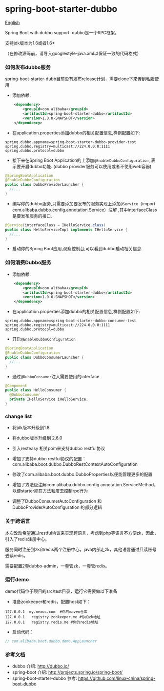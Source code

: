 spring-boot-starter-dubbo
===================================

[English](https://github.com/alibaba/spring-boot-starter-dubbo/blob/master/README.md)

Spring Boot with dubbo support. dubbo是一个RPC框架。 

支持jdk版本为1.6或者1.6+

（在修改源码前，请导入googlestyle-java.xml以保证一致的代码格式）

### 如何发布dubbo服务
spring-boot-starter-dubb目前没有发布release计划，需要clone下来传到私服使用
* 添加依赖:

```xml
    <dependency>
        <groupId>com.alibaba</groupId>
        <artifactId>spring-boot-starter-dubbo</artifactId>
        <version>1.0.0-SNAPSHOT</version>
    </dependency>
```

* 在application.properties添加dubbo的相关配置信息,样例配置如下:

```properties
spring.dubbo.appname=spring-boot-starter-dubbo-provider-test
spring.dubbo.registry=multicast://224.0.0.0:1111
spring.dubbo.protocol=dubbo
```

* 接下来在Spring Boot Application的上添加`@EnableDubboConfiguration`, 表示要开启dubbo功能. (dubbo provider服务可以使用或者不使用web容器)

```java
@SpringBootApplication
@EnableDubboConfiguration
public class DubboProviderLauncher {
  //...
}
```

* 编写你的dubbo服务,只需要添加要发布的服务实现上添加`@Service`（import com.alibaba.dubbo.config.annotation.Service）注解 ,其中interfaceClass是要发布服务的接口.

```java
@Service(interfaceClass = IHelloService.class)
public class HelloServiceImpl implements IHelloService {
  //...
}
```

* 启动你的Spring Boot应用,观察控制台,可以看到dubbo启动相关信息.


### 如何消费Dubbo服务

* 添加依赖:

```xml
    <dependency>
        <groupId>com.alibaba</groupId>
        <artifactId>spring-boot-starter-dubbo</artifactId>
        <version>1.0.0-SNAPSHOT</version>
    </dependency>
```

* 在application.properties添加dubbo的相关配置信息,样例配置如下:

```properties
spring.dubbo.appname=spring-boot-starter-dubbo-consumer-test
spring.dubbo.registry=multicast://224.0.0.0:1111
spring.dubbo.protocol=dubbo
```

* 开启`@EnableDubboConfiguration`

```java
@SpringBootApplication
@EnableDubboConfiguration
public class DubboConsumerLauncher {
  //...
}
```

* 通过`@DubboConsumer`注入需要使用的interface.

```java
@Component
public class HelloConsumer {
  @DubboConsumer
  private IHelloService iHelloService;
}
```

### change list

* 将jdk版本升级到1.8

* 将dubbo版本升级到 2.6.0

* 引入resteasy 相关pom来支持dubbo restful协议

* 增加了支持dubbo restful协议的配置：com.alibaba.boot.dubbo.DubboRestContextAutoConfiguration

* 修改了com.alibaba.boot.dubbo.DubboProperties以便能管理更多的配置

* 增加了方法级注解com.alibaba.dubbo.config.annotation.ServiceMethod，以便starter能在方法粒度去控制rpc行为

* 调整了DubboConsumerAutoConfiguration 和 DubboProviderAutoConfiguration 的部分逻辑

### 关于跨语言

本次改动希望通过restful协议来实现跨语言，考虑到php等语言不方便zk，因此，引入了redis注册中心。

服务同时注册到zk和redis两个注册中心，java内部走zk，其他语言通过只读账号去读redis。

需要配置2套dubbo-admin，一套管zk，一套管redis。

### 运行demo

demo代码位于项目的src/test目录，运行它需要做以下准备

* 准备zookeeper和redis，配置host如下：

```
127.0.0.1  my.nexus.com  #你的maven仓库
127.0.0.1   registry.zookeeper.me #你的zk地址
127.0.0.1   registry.redis.me #你的redis地址
```

* 启动代码：

```java
// com.alibaba.boot.dubbo.demo.AppLauncher
```

### 参考文档

* dubbo 介绍: http://dubbo.io/
* spring-boot 介绍: http://projects.spring.io/spring-boot/
* spring-boot-starter-dubbo 参考: https://github.com/linux-china/spring-boot-dubbo
